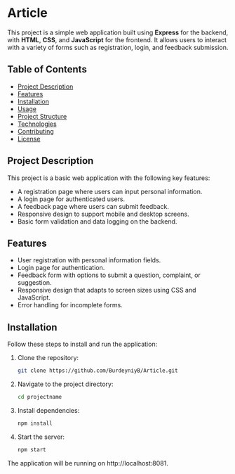 # Article

This project is a simple web application built using **Express** for the backend, with **HTML**, **CSS**, and **JavaScript** for the frontend. It allows users to interact with a variety of forms such as registration, login, and feedback submission.

## Table of Contents

- [Project Description](#project-description)
- [Features](#features)
- [Installation](#installation)
- [Usage](#usage)
- [Project Structure](#project-structure)
- [Technologies](#technologies)
- [Contributing](#contributing)
- [License](#license)

## Project Description

This project is a basic web application with the following key features:
- A registration page where users can input personal information.
- A login page for authenticated users.
- A feedback page where users can submit feedback.
- Responsive design to support mobile and desktop screens.
- Basic form validation and data logging on the backend.

## Features

- User registration with personal information fields.
- Login page for authentication.
- Feedback form with options to submit a question, complaint, or suggestion.
- Responsive design that adapts to screen sizes using CSS and JavaScript.
- Error handling for incomplete forms.

## Installation

Follow these steps to install and run the application:

1. Clone the repository:

   ```bash
   git clone https://github.com/BurdeyniyB/Article.git
   
2. Navigate to the project directory:

   ```bash
   cd projectname

3. Install dependencies:

   ```bash
   npm install

4. Start the server:
   ```bash
   npm start

The application will be running on http://localhost:8081.
